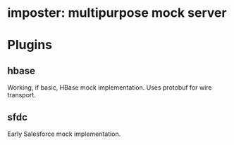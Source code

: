 # imposter: multipurpose mock server

# Plugins

## hbase

Working, if basic, HBase mock implementation. Uses protobuf for wire transport.

## sfdc

Early Salesforce mock implementation.
